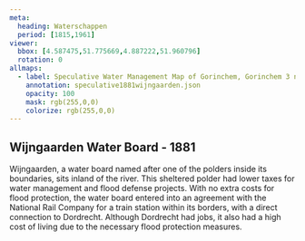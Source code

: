 ```yaml
---
meta:
  heading: Waterschappen
  period: [1815,1961]
viewer:
  bbox: [4.587475,51.775669,4.887222,51.960796]
  rotation: 0
allmaps:
  - label: Speculative Water Management Map of Gorinchem, Gorinchem 3 no. 38. First Edition, series 1, 2023. 555 x 690 mm, Scale 1:10,000. The Berlage. Based on Water Management Map Gorinchem 3, no. 38. First Edition, series 1, 1881. 690 x 555 mm, Scale 1:10,000. Rijkswaterstaat.
    annotation: speculative1881wijngaarden.json
    opacity: 100
    mask: rgb(255,0,0)
    colorize: rgb(255,0,0)
---
```


## Wijngaarden Water Board - 1881

Wijngaarden, a water board named after one of the polders inside its boundaries, sits inland of the river. This sheltered polder had lower taxes for water management and flood defense projects. With no extra costs for flood protection, the water board entered into an agreement with the National Rail Company for a train station within its borders, with a direct connection to Dordrecht.  Although Dordrecht had jobs, it also had a high cost of living due to the necessary flood protection measures. 
